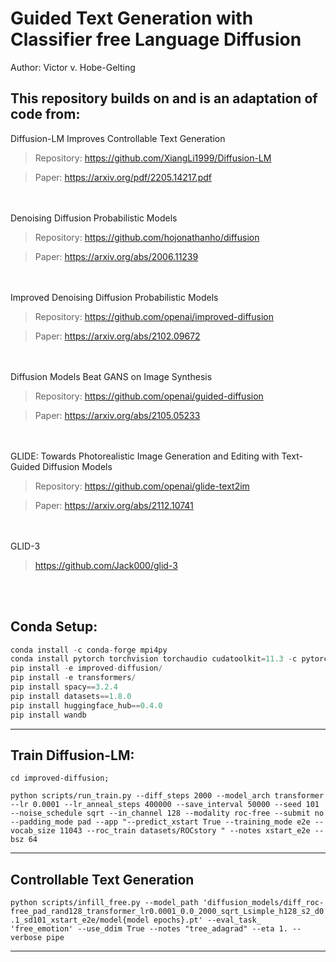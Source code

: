 # Guided Text Generation with Classifier free Language Diffusion

Author: Victor v. Hobe-Gelting

## This repository builds on and is an adaptation of code from:

Diffusion-LM Improves Controllable Text Generation

>Repository: https://github.com/XiangLi1999/Diffusion-LM

>Paper: https://arxiv.org/pdf/2205.14217.pdf

<br/><br/>
Denoising Diffusion Probabilistic Models
>Repository: https://github.com/hojonathanho/diffusion

>Paper: https://arxiv.org/abs/2006.11239

<br/><br/>
Improved Denoising Diffusion Probabilistic Models
>Repository: https://github.com/openai/improved-diffusion

>Paper: https://arxiv.org/abs/2102.09672

<br/><br/>
Diffusion Models Beat GANS on Image Synthesis
>Repository: https://github.com/openai/guided-diffusion

>Paper: https://arxiv.org/abs/2105.05233

<br/><br/>
GLIDE: Towards Photorealistic Image Generation and Editing with Text-Guided Diffusion Models
>Repository: https://github.com/openai/glide-text2im

>Paper: https://arxiv.org/abs/2112.10741

<br/><br/>
GLID-3
>https://github.com/Jack000/glid-3

<br/><br/>

## Conda Setup:

```python
conda install -c conda-forge mpi4py
conda install pytorch torchvision torchaudio cudatoolkit=11.3 -c pytorch
pip install -e improved-diffusion/
pip install -e transformers/
pip install spacy==3.2.4
pip install datasets==1.8.0
pip install huggingface_hub==0.4.0
pip install wandb
```

---

## Train Diffusion-LM:

`cd improved-diffusion;`

`python scripts/run_train.py --diff_steps 2000 --model_arch transformer --lr 0.0001 --lr_anneal_steps 400000 --save_interval 50000 --seed 101 --noise_schedule sqrt --in_channel 128 --modality roc-free --submit no --padding_mode pad --app "--predict_xstart True --training_mode e2e --vocab_size 11043 --roc_train datasets/ROCstory " --notes xstart_e2e --bsz 64`


---


## Controllable Text Generation

`python scripts/infill_free.py --model_path 'diffusion_models/diff_roc-free_pad_rand128_transformer_lr0.0001_0.0_2000_sqrt_Lsimple_h128_s2_d0.1_sd101_xstart_e2e/model{model epochs}.pt' --eval_task_ 'free_emotion' --use_ddim True --notes "tree_adagrad" --eta 1. --verbose pipe`

---
